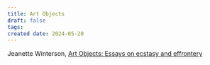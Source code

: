 ```yaml
---
title: Art Objects
draft: false
tags: 
created date: 2024-05-20
---
```

Jeanette Winterson, [Art Objects: Essays on ecstasy and effrontery](http://www.olinda.com/Art/artobjects.htm)

